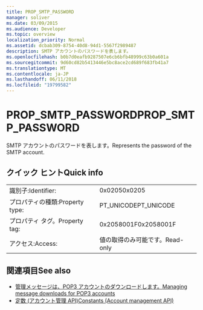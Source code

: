 ```yaml
---
title: PROP_SMTP_PASSWORD
manager: soliver
ms.date: 03/09/2015
ms.audience: Developer
ms.topic: overview
localization_priority: Normal
ms.assetid: dcbab309-8754-40d8-94d1-5567f2989487
description: SMTP アカウントのパスワードを表します。
ms.openlocfilehash: b0b7d0eafb9287507e6cb6bfb48999c63b0a601a
ms.sourcegitcommit: 9d60cd82b5413446e5bc8ace2cd689f683fb41a7
ms.translationtype: MT
ms.contentlocale: ja-JP
ms.lasthandoff: 06/11/2018
ms.locfileid: "19799582"
---
```

# <a name="propsmtppassword"></a><span data-ttu-id="405d4-103">PROP_SMTP_PASSWORD</span><span class="sxs-lookup"><span data-stu-id="405d4-103">PROP_SMTP_PASSWORD</span></span>

<span data-ttu-id="405d4-104">SMTP アカウントのパスワードを表します。</span><span class="sxs-lookup"><span data-stu-id="405d4-104">Represents the password of the SMTP account.</span></span>
  
## <a name="quick-info"></a><span data-ttu-id="405d4-105">クイック ヒント</span><span class="sxs-lookup"><span data-stu-id="405d4-105">Quick info</span></span>

|||
|:-----|:-----|
|<span data-ttu-id="405d4-106">識別子:</span><span class="sxs-lookup"><span data-stu-id="405d4-106">Identifier:</span></span>  <br/> |<span data-ttu-id="405d4-107">0x0205</span><span class="sxs-lookup"><span data-stu-id="405d4-107">0x0205</span></span>  <br/> |
|<span data-ttu-id="405d4-108">プロパティの種類:</span><span class="sxs-lookup"><span data-stu-id="405d4-108">Property type:</span></span>  <br/> |<span data-ttu-id="405d4-109">PT_UNICODE</span><span class="sxs-lookup"><span data-stu-id="405d4-109">PT_UNICODE</span></span>|<span data-ttu-id="405d4-110">SECURE_FLAG</span><span class="sxs-lookup"><span data-stu-id="405d4-110">SECURE_FLAG</span></span>  <br/> |
|<span data-ttu-id="405d4-111">プロパティ タグ。</span><span class="sxs-lookup"><span data-stu-id="405d4-111">Property tag:</span></span>  <br/> |<span data-ttu-id="405d4-112">0x2058001F</span><span class="sxs-lookup"><span data-stu-id="405d4-112">0x2058001F</span></span>  <br/> |
|<span data-ttu-id="405d4-113">アクセス:</span><span class="sxs-lookup"><span data-stu-id="405d4-113">Access:</span></span>  <br/> |<span data-ttu-id="405d4-114">値の取得のみ可能です。</span><span class="sxs-lookup"><span data-stu-id="405d4-114">Read-only</span></span>  <br/> |
   
## <a name="see-also"></a><span data-ttu-id="405d4-115">関連項目</span><span class="sxs-lookup"><span data-stu-id="405d4-115">See also</span></span>

- [<span data-ttu-id="405d4-116">管理メッセージは、POP3 アカウントのダウンロードします。</span><span class="sxs-lookup"><span data-stu-id="405d4-116">Managing message downloads for POP3 accounts</span></span>](managing-message-downloads-for-pop3-accounts.md) 
- [<span data-ttu-id="405d4-117">定数 (アカウント管理 API)</span><span class="sxs-lookup"><span data-stu-id="405d4-117">Constants (Account management API)</span></span>](constants-account-management-api.md)

